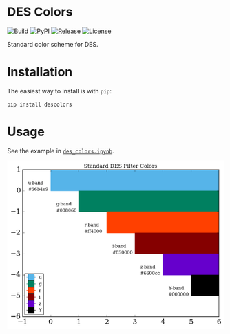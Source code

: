 # DES Colors

[![Build](https://img.shields.io/travis/kadrlica/descolors.svg)](https://travis-ci.org/kadrlica/descolors)
[![PyPI](https://img.shields.io/pypi/v/descolors.svg)](https://pypi.python.org/pypi/descolors)
[![Release](https://img.shields.io/github/release/kadrlica/descolors.svg)](../../releases)
[![License](https://img.shields.io/badge/license-MIT-blue.svg)](../../)

Standard color scheme for DES.

# Installation

The easiest way to install is with `pip`:
```
pip install descolors
```

# Usage

See the example in [`des_colors.ipynb`](examples/des_colors.ipynb).

![DES band colors](examples/des_band_colors.png)

